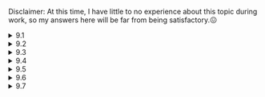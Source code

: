Disclaimer: At this time, I have little to no experience about this topic during work, so my answers here will be far from being satisfactory.:confounded:

<details>
  <summary>9.1</summary>

  I'd store the data in the form of some Python object like a dictionary, design APIs, create a GitHub repository and host it using [PyPI](https://pypi.org/). If there's any other server that I'm supposed to use (e.g. one that belongs to my company), I'd just use it. If not, since this is a small service that only up to 1,000 clients use, I'd first try to host it on my own [GitHub Pages](https://kumatheworld.github.io/). If it doesn't work out, I'd consider using a cloud hosting service or designing a server on my own using [Raspberry Pi](https://www.raspberrypi.org/).
</details>

<details>
  <summary>9.2</summary>

  I'd use a hash table to represent the social network, where a user's ID is mapped to their friends' IDs. Since there could be billions of people and millions of connections per person, I'd have to divide up the table to multiple machines. I'd do so in a way that inter-machine connections would be minimized, where I'd rearrange the hash table occasionally. I'm not quite sure how to achieve that but one heuristic way would be to assign each key to a machine that the key has many values in while making sure that the keys are not located in a biased way.

  Now, to find the shortest path between two people, I would just do the breadth-first search across machines starting from one of the 2 people. During the process, all the machines that have at least one related person (i.e. one that's been discovered in the search) would share all the people that have been discovered, and each related person would keep track of the path from the source person. The algorithm would stop once we have found the other one of the 2 people. We could speed up the algorithm by starting the search from both of the 2 people.
</details>

<details>
  <summary>9.3</summary>

  I would use the breadth-first search algorithm to collect URLs. One way to avoid infinite loops would be to restrict the searching time or the number of (potentially duplicate) websites. We could easily remove the duplicates once the algorithm has stopped. Another way would be to use a container like a list or a heap to hold the already-visited websites to avoid visiting the same websites. This approach would be better if the search got into an infinite loop in the early stage, but I don't think it would be very likely. Even if it is, by setting the time limit to the first approach, we could actually collect many URLs by running the algorithm multiple times.
</details>

<details>
  <summary>9.4</summary>

  I would first sort the URLs and then compare 2 adjecent URLs from the beginning to the end. Of course, we could possibly find duplicate URLs during the sorting process, in which case we could stop the algorithm right away if we were supposed to find just one pair of duplicate URLs.

  We now consider how much storage space we would need. If the average URL length is $l$ (i.e. we need $l$ bytes for one URL), the total space we need to store the entire array of URLs would be roughly $10l$ GB. If $l=100$, we'd roughly need 1TB of space, which would be small enough to fit into one machine. An in-place sorting algorithm like the quick sort would work just fine with little to no extra space if we're allowed to change the order of the URLs.

  If not, or we have no space to store the URLs in one machine, we could perform sorting in each machine and then use the merge sort algorithm to sort the entire array of URLs in linear time. After sorting, the duplication check would be done in each machine for the most part. If there were no duplicates, we would need to check the last URL in one machine corresponds to the first URL in the next, which could also be easily done.
</details>

<details>
  <summary>9.5</summary>

  I would have all the 100 machines hold the same hash table to cache search results. The hash table would also hold keep the time the given query was most recently accessed the so it would work as an LRU cache. Now, we call the cache $C$ and suppose that a client has given a query $q$. We consider the following 3 situations.

  1. $q$ was not found in $C$

      In this case, the client would be added to a new empty queue $Q_q$ and the hash table would be updated with a pair $(q, \mathrm{None})$, where $\mathrm{None}$ is a dummy value.

  2. $q$ was found in $C$ with the value $\mathrm{None}$ (i.e. the query was being processed)

      In this case, the client would be added to $Q_q$ and wait. Once the process is done, the hash table would be updated with the return value of `processSearch(q)`, which would be broadcasted to the clients in $Q_q$. The queue would be cleared after the broadcast.

  3. $q$ was found in $C$ with the value not $\mathrm{None}$ (i.e. the query had already been processed and the result remains in $C$)

      In this case, the value would be immediately returned to the client. Meanwhile, `processSearch(q)` would run occasionally (i.e. at least once in a predefined time interval) to make sure that the cache stays up-to-date. Once the process is done, the cache would be updated with the new return value.
</details>

<details>
  <summary>9.6</summary>

  To represent a product, I would define a class that holds as attributes a list of categories and how many times it has been purchased. The data would be spread out across multiple machines based on the hash value of the product ID.

  Say that there are 10,000 categories and we want to list out up to 10,000 best-selling products. Each product ID would be up to 10B large, so the total storage space to store all the information for best-selling products across all the categories would be up to 1GB, which would be small enough to fit in one machine. To get the list of the best-selling products by category, we would just make use of the ID tables of best-selling products and fetch the real objects from the machine cluster based on the hash values.

  To keep the table up-to-date, we would occasionally have to update it like once an hour. To do that, we would ask each machine to list up to 10,000 best-selling products and then aggregate all the information across machines to get the final list of 10,000 best-setting products.
</details>

<details>
  <summary>9.7</summary>

  I have actually never used such a financial management system and am not going to use one anytime soon. If I was asked to create one, I would first try to use similar applications out there and find user reviews to figure out what it should be like. Below are what I think would be good from the viewpoint of one that has little to no knowledge about finance.

  I would offer the system in the form of a mobile application or a web application. I would have the backend system include the following at least.

  * Manual editing of expenditure as well as automatic transaction history from the bank account. We would need this because people would still use cash to buy or sell things, the exact usage of which would not be tracked automatically.
  * Statistics (mean, median, standard deviation, etc.) about the income, expenditure and investments would be shown. If there were a large enough number of users, those statistics would be also shown by category like income, age, sex, etc.
  * Prediction using a machine learning model. I'm not quite sure about how to build such a model and keep it up-to-date, but we could rely on some solutions on recent competitions in a website like [Kaggle](https://www.kaggle.com/). Since the data we have would be tabular for the most part, we would not need large space to store the model like we would when we use deep neural networks. However, we could also possibly leverage some recent high-performance language model to make potentially better predictions, if there were a mecanism for users to input their demands in text.
  * Email or app notifications of recommendations on a weekly or monthly basis based on predictions.
</details>
